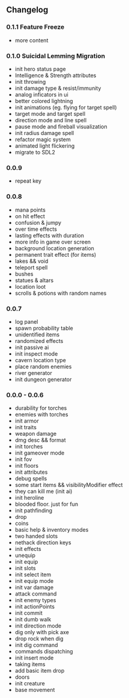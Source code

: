 ## Changelog

### 0.1.1 Feature Freeze
- more content

### 0.1.0 Suicidal Lemming Migration
- init hero status page
- Intelligence & Strength attributes
- init throwing
- init damage type & resist/immunity
- analog inficators in ui
- better colored lightning
- init animations (eg. flying for target spell)
- target mode and target spell
- direction mode and line spell
- pause mode and fireball visualization
- init radius damage spell
- refactor magic system
- animated light flickering
- migrate to SDL2

### 0.0.9
- repeat key

### 0.0.8
- mana points
- on hit effect
- confusion & jumpy
- over time effects
- lasting effects with duration
- more info in game over screen
- background location generation
- permanent trait effect (for items)
- lakes && void
- teleport spell
- bushes
- statues & altars
- location loot
- scrolls & potions with random names

### 0.0.7
- log panel
- spawn probability table
- unidentified items
- randomized effects
- init passive ai
- init inspect mode
- cavern location type
- place random enemies
- river generator
- init dungeon generator

### 0.0.0 - 0.0.6
- durability for torches
- enemies with torches
- init armor
- init traits
- weapon damage
- dmg desc && format
- init torches
- init gameover mode
- init fov
- init floors
- init attributes
- debug spells
- some start items && visibilityModifier effect
- they can kill me (init ai)
- init heroline
- blooded floor. just for fun
- init pathfinding
- drop
- coins
- basic help & inventory modes
- two handed slots
- nethack direction keys
- init effects
- unequip
- init equip
- init slots
- init select item
- init equip mode
- init var damage
- attack command
- init enemy types
- init actionPoints
- init commit
- init dumb walk
- init direction mode
- dig only with pick axe
- drop rock when dig
- init dig command
- commands dispatching
- init insert mode
- taking items
- add basic item drop
- doors
- init creature
- base movement
